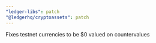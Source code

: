 ```yaml
---
"ledger-libs": patch
"@ledgerhq/cryptoassets": patch
---
```


Fixes testnet currencies to be $0 valued on countervalues
